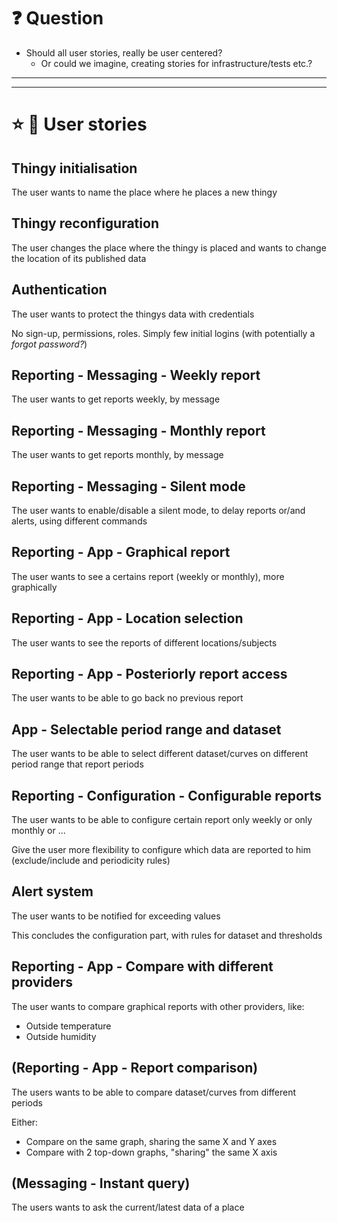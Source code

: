 # :question: Question
* Should all user stories, really be user centered?
    * Or could we imagine, creating stories for infrastructure/tests etc.?

---
---

# :star: :busts_in_silhouette: User stories
## Thingy initialisation
The user wants to name the place where he places a new thingy



## Thingy reconfiguration
The user changes the place where the thingy is placed and wants to
change the location of its published data



## Authentication
The user wants to protect the thingys data with credentials

No sign-up, permissions, roles. Simply few initial logins (with potentially a _forgot password?_)



## Reporting - Messaging - Weekly report
The user wants to get reports weekly, by message



## Reporting - Messaging - Monthly report
The user wants to get reports monthly, by message



## Reporting - Messaging - Silent mode
The user wants to enable/disable a silent mode, to delay reports or/and alerts,
using different commands



## Reporting - App - Graphical report
The user wants to see a certains report (weekly or monthly), more graphically



## Reporting - App - Location selection
The user wants to see the reports of different locations/subjects



## Reporting - App - Posteriorly report access
The user wants to be able to go back no previous report



## App - Selectable period range and dataset
The user wants to be able to select different dataset/curves on different period range
that report periods



## Reporting - Configuration - Configurable reports
The user wants to be able to configure certain report only weekly or only monthly or ...

Give the user more flexibility to configure which data are reported to him
(exclude/include and periodicity rules)



## Alert system
The user wants to be notified for exceeding values

This concludes the configuration part, with rules for dataset and thresholds



## Reporting - App - Compare with different providers
The user wants to compare graphical reports with other providers, like:
* Outside temperature
* Outside humidity



## (Reporting - App - Report comparison)
The users wants to be able to compare dataset/curves from different periods

Either:
* Compare on the same graph, sharing the same X and Y axes
* Compare with 2 top-down graphs, "sharing" the same X axis



## (Messaging - Instant query)
The users wants to ask the current/latest data of a place